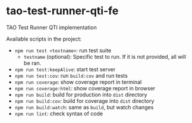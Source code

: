 # tao-test-runner-qti-fe

TAO Test Runner QTI implementation

Available scripts in the project:

-   `npm run test <testname>`: run test suite
    -   `testname` (optional): Specific test to run. If it is not provided, all will be ran.
-   `npm run test:keepAlive`: start test server
-   `npm run test:cov`: run `build:cov` and run tests
-   `npm run coverage`: show coverage report in terminal
-   `npm run coverage:html`: show coverage report in browser
-   `npm run build`: build for production into `dist` directory
-   `npm run build:cov`: build for coverage into `dist` directory
-   `npm run build:watch`: same as `build`, but watch changes
-   `npm run lint`: check syntax of code
